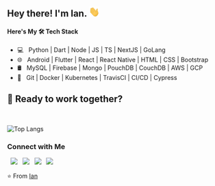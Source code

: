 <h2> Hey there! I'm Ian. <img src="https://raw.githubusercontent.com/Ian-Kibet/Ian-Kibet/master/Hi.gif" width="25"></h2>

<h4>Here's My 🛠 Tech Stack</h4>

- 💻 &nbsp; Python | Dart | Node | JS | TS | NextJS | GoLang
- 🌐 &nbsp; Android | Flutter | React | React Native | HTML | CSS | Bootstrap  
- 🛢 &nbsp; MySQL | Firebase | Mongo | PouchDB | CouchDB | AWS | GCP
- 🔧 &nbsp; Git | Docker | Kubernetes | TravisCI | CI/CD | Cypress

## 🙂 Ready to work together?

</br>

![Top Langs](https://github-readme-stats.vercel.app/api/top-langs/?username=Ian-Kibet&layout=compact&text_color=daf7dc&bg_color=151515)

<h3> Connect with Me </h3>

<p align="left">
&nbsp; <a href="https://twitter.com/Ian__Kibet" target="_blank" rel="noopener noreferrer"><img src="https://img.icons8.com/plasticine/100/000000/twitter.png" width="50" /></a>  
&nbsp; <a href="https://www.instagram.com/vue.analytics/" target="_blank" rel="noopener noreferrer"><img src="https://img.icons8.com/plasticine/100/000000/instagram-new.png" width="50" /></a>  
&nbsp; <a href="https://www.linkedin.com/in/its_ian/" target="_blank" rel="noopener noreferrer"><img src="https://img.icons8.com/plasticine/100/000000/linkedin.png" width="50" /></a>
&nbsp; <a href="mailto:ikibet@ya.ru" target="_blank" rel="noopener noreferrer"><img src="https://img.icons8.com/plasticine/100/000000/gmail.png"  width="50" /></a>
</p>

⭐️ From [Ian](https://github.com/Ian-Kibet)
